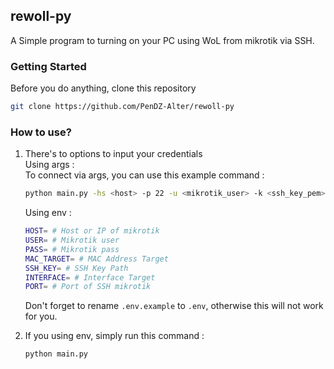 ## rewoll-py
A Simple program to turning on your PC using WoL from mikrotik via SSH.

### Getting Started
Before you do anything, clone this repository
```bash
git clone https://github.com/PenDZ-Alter/rewoll-py
```

### How to use?
1. There's to options to input your credentials <br>
    Using args : <br>
    To connect via args, you can use this example command : 
    ```bash
    python main.py -hs <host> -p 22 -u <mikrotik_user> -k <ssh_key_pem> -m <mac_addr> -i <interface>
    ```

    Using env : 
    ```bash
    HOST= # Host or IP of mikrotik
    USER= # Mikrotik user
    PASS= # Mikrotik pass
    MAC_TARGET= # MAC Address Target
    SSH_KEY= # SSH Key Path
    INTERFACE= # Interface Target
    PORT= # Port of SSH mikrotik
    ```

    Don't forget to rename `.env.example` to `.env`, otherwise this will not work for you.

2. If you using env, simply run this command : 
    ```bash
    python main.py
    ```